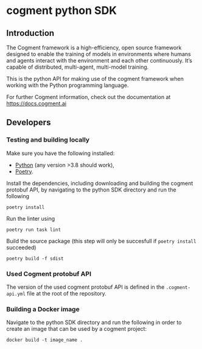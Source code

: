 # cogment python SDK

## Introduction

The Cogment framework is a high-efficiency, open source framework designed to enable the training of models in environments where humans and agents interact with the environment and each other continuously. It’s capable of distributed, multi-agent, multi-model training.

This is the python API for making use of the cogment framework when working with the Python programming language.

For further Cogment information, check out the documentation at <https://docs.cogment.ai>

## Developers

### Testing and building locally

Make sure you have the following installed:
  - [Python](https://www.python.org) (any version >3.8 should work),
  - [Poetry](https://python-poetry.org).

Install the dependencies, including downloading and building the cogment protobuf API, by navigating to the python SDK directory and run the following

```
poetry install
```

Run the linter using

```
poetry run task lint
```

Build the source package (this step will only be succesfull if `poetry install` succeeded)

```
poetry build -f sdist
```

### Used Cogment protobuf API

The version of the used cogment protobuf API is defined in the `.cogment-api.yml` file at the root of the repository.

### Building a Docker image

Navigate to the python SDK directory and run the following in order to create an image that can be used by a cogment project:

```
docker build -t image_name .
```
